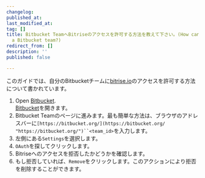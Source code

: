 ```yaml
---
changelog:
published_at:
last_modified_at:
tag: []
title: Bitbucket TeamへBitriseのアクセスを許可する方法を教えて下さい。(How can I grant Bitrise access to
  a Bitbucket team?)
redirect_from: []
description: ''
published: false

---
```

このガイドでは、自分のBitbucketチームに[bitrise.io](https://www.bitrise.io/)のアクセスを許可する方法について書かれています。

1. Open [Bitbucket](https://bitbucket.org).  
   [Bitbucket](https://bitbucket.org)を開きます。
2. Bitbucket Teamのページに進みます。最も簡単な方法は、ブラウザのアドレスバーに`[https://bitbucket.org/](https://bitbucket.org/ "https://bitbucket.org/")``<team_id>`を入力します。
3. 左側にある`Settings`を選択します。
4. `OAuth`を探してクリックします。
5. Bitriseへのアクセスを拒否したかどうかを確認します。
6. もし拒否していれば、`Remove`をクリックします。このアクションにより拒否を削除することができます。